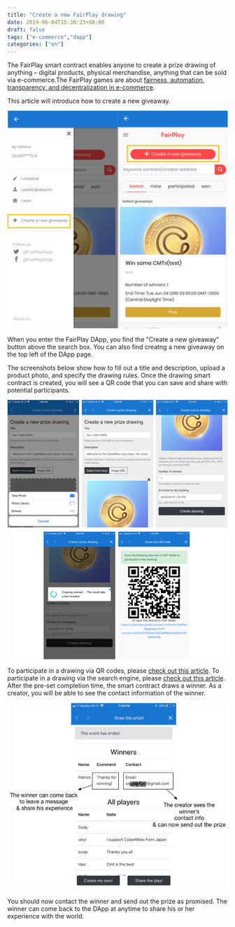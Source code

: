 ```yaml
---
title: "Create a new FairPlay drawing"
date: 2019-06-04T15:30:23+08:00
draft: false
tags: ["e-commerce","dapp"] 
categories: ["en"] 
---
```


The FairPlay smart contract enables anyone to create a prize drawing of anything – digital products, physical merchandise, anything that can be sold via e-commerce.The FairPlay games are about [fairness, automation, transparency, and decentralization in e-commerce](/post/20190602-fairplay-en/).

This article will introduce how to create a new giveaway.

![](/images/20190604-fairplay-04.png)

When you enter the FairPlay DApp, you find the "Create a new giveaway" button above the search box. You can also find creatng a new giveaway on the top left of the DApp page.

The screenshots below show how to fill out a title and description, upload a product photo, and specify the drawing rules. Once the drawing smart contract is created, you will see a QR code that you can save and share with potential participants.

![](/images/20190502-fairplay-04.png)


To participate in a drawing via QR codes, please [check out this article](https://blog.cybermiles.io/post/20190604-fairplay1-player-en/). To participate in a drawing via the search engine, please [check out this article](https://blog.cybermiles.io/post/20190604-fairplay2-player-en/). After the pre-set completion time, the smart contract draws a winner. As a creator, you will be able to see the contact information of the winner.

![](/images/20190502-fairplay-05.png) 

You should now contact the winner and send out the prize as promised. The winner can come back to the DApp at anytime to share his or her experience with the world.

